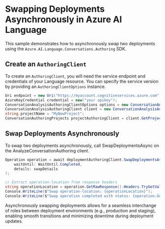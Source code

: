 # Swapping Deployments Asynchronously in Azure AI Language

This sample demonstrates how to asynchronously swap two deployments using the `Azure.AI.Language.Conversations.Authoring` SDK.

## Create an `AuthoringClient`

To create an `AuthoringClient`, you will need the service endpoint and credentials of your Language resource. You can specify the service version by providing an `AuthoringClientOptions` instance.

```C# Snippet:CreateAuthoringClientForSpecificApiVersion
Uri endpoint = new Uri("https://myaccount.cognitiveservices.azure.com");
AzureKeyCredential credential = new("your apikey");
ConversationAnalysisAuthoringClientOptions options = new ConversationAnalysisAuthoringClientOptions(ConversationAnalysisAuthoringClientOptions.ServiceVersion.V2024_11_15_Preview);
ConversationAnalysisAuthoringClient client = new ConversationAnalysisAuthoringClient(endpoint, credential, options);
string projectName = "MyNewProject";
ConversationAuthoringProjects projectAuthoringClient = client.GetProjects(projectName);
```

## Swap Deployments Asynchronously

To swap two deployments asynchronously, call SwapDeploymentsAsync on the AnalyzeConversationAuthoring client.

```C# Snippet:Sample14_ConversationsAuthoring_SwapDeploymentsAsync
Operation operation = await deploymentAuthoringClient.SwapDeploymentsAsync(
    waitUntil: WaitUntil.Completed,
    details: swapDetails
);

// Extract operation-location from response headers
string operationLocation = operation.GetRawResponse().Headers.TryGetValue("operation-location", out var location) ? location : "Not found";
Console.WriteLine($"Swap operation-location: {operationLocation}");
Console.WriteLine($"Swap operation completed with status: {operation.GetRawResponse().Status}");
```

Asynchronously swapping deployments allows for a seamless interchange of roles between deployment environments (e.g., production and staging), enabling smooth transitions and minimizing downtime during deployment updates.
